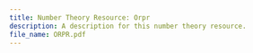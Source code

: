 ```yaml
---
title: Number Theory Resource: Orpr
description: A description for this number theory resource.
file_name: ORPR.pdf
---
```

